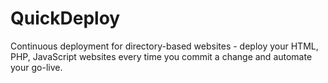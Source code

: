 QuickDeploy
===========

Continuous deployment for directory-based websites - deploy your HTML, PHP, JavaScript websites every time you commit a change and automate your go-live.
